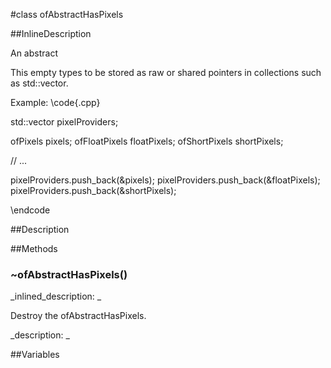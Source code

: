 #class ofAbstractHasPixels


<!--
_visible: True_
_advanced: True_
_istemplated: False_
_extends: _
-->

##InlineDescription

An abstract 

This empty 
types to be stored as raw or shared pointers in collections such as
std::vector.

Example:
\code{.cpp}

std::vector<ofAbstractHasPixels> pixelProviders;

ofPixels pixels;
ofFloatPixels floatPixels;
ofShortPixels shortPixels;

// ...

pixelProviders.push_back(&pixels);
pixelProviders.push_back(&floatPixels);
pixelProviders.push_back(&shortPixels);

\endcode





##Description





##Methods



### ~ofAbstractHasPixels()

<!--
_syntax: ~ofAbstractHasPixels()_
_name: ~ofAbstractHasPixels_
_returns: _
_returns_description: _
_parameters: _
_access: public_
_version_started: 007_
_version_deprecated: _
_summary: _
_constant: False_
_static: False_
_visible: True_
_advanced: False_
-->

_inlined_description: _

Destroy the ofAbstractHasPixels.





_description: _







<!----------------------------------------------------------------------------->

##Variables



